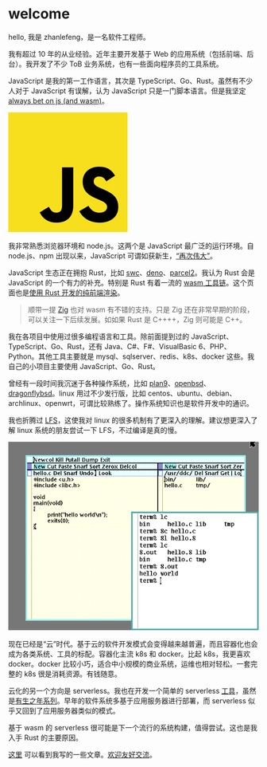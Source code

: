 # welcome

hello, 我是 zhanlefeng，是一名软件工程师。 

我有超过 10 年的从业经验。近年主要开发基于 Web 的应用系统（包括前端、后台）。我开发了不少 ToB 业务系统，也有一些面向程序员的工具系统。

JavaScript 是我的第一工作语言，其次是 TypeScript、Go、Rust。虽然有不少人对于 JavaScript 有误解，认为 JavaScript 只是一门脚本语言。但是我坚定 [always bet on js (and wasm)][bet-on-js]。

[bet-on-js]: https://speakerdeck.com/getify/keep-betting-on-js

![js_logo](/images/js_logo.png)

我非常熟悉浏览器环境和 node.js。这两个是 JavaScript 最广泛的运行环境。自 node.js、npm 出现以来，JavaScript 可谓如获新生，[“再次伟大”][js_is_great]。

JavaScript 生态正在拥抱 Rust，比如 [swc]、[deno]、[parcel2]。我认为 Rust 会是 JavaScript 的一个有力的补充。特别是 Rust 有着一流的 [wasm 工具链][rust-and-wasm]。这个页面也是[使用 Rust 开发的纯前端渲染][marknote-next]。

>顺带一提 [Zig] 也对 wasm 有不错的支持。只是 Zig 还在非常早期的阶段，可以关注一下后续发展。如如果 Rust 是 C++++，Zig 则可能是 C++。

[js_is_great]: https://speakerdeck.com/getify/what-the-javascript?slide=7
[swc]: https://github.com/swc-project/swc
[deno]: https://deno.land/
[parcel2]: https://parceljs.org/
[marknote-next]: http://github.com/yuekcc/marknote-next
[rust-and-wasm]: https://rustwasm.github.io/book/
[zig]: https://ziglang.org/

我在各项目中使用过很多编程语言和工具。除前面提到过的 JavaScript、TypeScript、Go、Rust，还有 Java、C#、F#、VisualBasic 6、PHP、Python。其他工具主要就是 mysql、sqlserver、redis、k8s、docker 这些。我自己的小项目主要使用 JavaScript、Go、Rust。

曾经有一段时间我沉迷于各种操作系统，比如 [plan9]、[openbsd]、[dragonflybsd]。linux 用过不少发行版，比如 centos、ubuntu、debian、archlinux、openwrt，可谓比较熟练了。操作系统知识也是软件开发中的通识。

我也折腾过 [LFS]，这使我对 linux 的很多机制有了更深入的理解。建议想更深入了解 linux 系统的朋友尝试一下 LFS，不过编译是真的慢。

![plan9](/images/Plan_9_from_Bell_Labs_(with_acme).png)

[plan9]: https://9p.io/plan9/
[dragonflybsd]: https://www.dragonflybsd.org/
[openbsd]: https://www.openbsd.org/
[LFS]: https://www.linuxfromscratch.org/

现在已经是“云”时代。基于云的软件开发模式会变得越来越普遍，而且容器化也会成为各类系统、工具的标配。容器化主流 k8s 和 docker。比起 k8s，我更喜欢 docker。docker 比较小巧，适合中小规模的商业系统，运维也相对轻松。一套完整的 k8s 很是消耗资源。有钱随意。

云化的另一个方向是 serverless。我也在开发一个简单的 serverless [工具][FNS]，虽然是[有生之年系列][maybe-in-life]。早年的软件系统多基于应用服务器进行部署，而 serverless 似乎又回到了应用服务器类似的模式。

基于 wasm 的 serverless 很可能是下一个流行的系统构建，值得尝试。这也是我入手 Rust 的主要原因。

[FNS]: https://github.com/yuekcc/fns
[maybe-in-life]: https://mzh.moegirl.org.cn/zh-hans/%E6%9C%89%E7%94%9F%E4%B9%8B%E5%B9%B4

[这里](/TOC.md) 可以看到我写的一些文章。[欢迎友好交流](https://github.com/yuekcc/yuekcc.github.io/issues)。